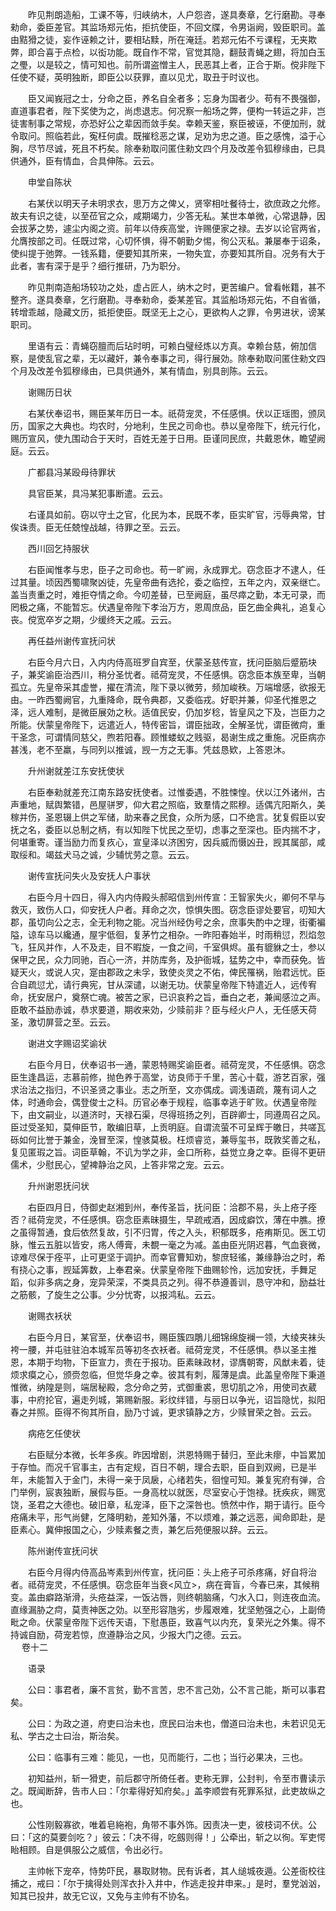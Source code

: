 <!-- { "loadSidebar": true } -->
　　昨见荆朗造船，工课不等，归峡纳木，人户怨咨，遂具奏章，乞行磨勘。寻奉勑命，委臣差官。其监场郑元佑，拒抗使臣，不回文牒，令男诣阙，毁臣职司。盖由黠猾之徒，妄作诬赖之计，要相玷黩，所在淹廷。若郑元佑不亏课程，无夹欺弊，即合喜于点检，以衒功能。既自作不常，官觉其隐，翻鼓青蝇之翅，将加白玉之璺，以是较之，情可知也。前所谓盗憎主人，民恶其上者，正合于斯。傥非陛下任使不疑，英明独断，即臣公以获罪，直以见尤，取丑于时议也。

　　臣又闻峩冠之士，分命之臣，养名自全者多；忘身为国者少。苟有不畏强御，直道事君者，陛下奖使为之，尚虑退志。何况察一船场之弊，便构一转运之非，岂徒害制事之常规，亦恐好公之辈因而敛手矣。幸赖天鉴，察臣被诬，不便加刑，就令取问。照临若此，寃枉何虞。既摧稔恶之谋，足劝为忠之道。臣之感愧，溢于心胸，尽节尽诚，死且不朽矣。除奉勑取问匿住勑文四个月及改差令狐穆缘由，已具供通外，臣有情血，合具伸陈。云云。

　　申堂自陈状

　　右某伏以明天子未明求衣，思万方之俾乂，贤宰相吐餐待士，欲庶政之允修。故夫有识之徒，以至莅官之众，咸期竭力，少答无私。某世本单微，心常退静，因会拔茅之势，遽尘内阁之资。前年以侍疾高堂，许赐便家之禄。去岁以论官两省，允膺按部之司。任既过常，心切怀惧，得不朝勤夕惕，徇公灭私。兼屡奉于诏条，使纠提于弛弊。一钱系籍，便要知其所来，一物失宜，亦要知其所自。况务有大于此者，害有深于是乎？细行推研，乃为职分。

　　昨见荆南造船场较功之处，虚占匠人，纳木之时，更苦编户。曾看帐籍，甚不整齐。遂具奏章，乞行磨勘。寻奉勑命，委某差官。其监船场郑元佑，不自省循，转增乖越，隐藏文历，抵拒使臣。既坚无上之心，更欲构人之罪，令男进状，谤某职司。

　　里语有云：青蝇窃膻而后玷时明，可赖白璧经炼以方真。幸赖台慈，俯加信察，是使乱官之辈，无以藏奸，兼令奉事之司，得行展効。除奉勑取问匿住勑文四个月及改差令狐穆缘由，已具供通外，某有情血，别具剖陈。云云。

　　谢赐历日状

　　右某伏奉诏书，赐臣某年历日一本。祇荷宠灵，不任感惧。伏以正瑶图，颁凤历，国家之大典也。均农时，分地利，生民之司命也。恭以皇帝陛下，统元行化，赐历宣风，使九围动合于天时，百姓无差于日用。臣谨同民庶，共戴恩休，瞻望阙庭。云云。

　　广都县冯某殴母待罪状

　　具官臣某，具冯某犯事断遣。云云。

　　右谨具如前。窃以守土之官，化民为本，民既不孝，臣实旷官，污辱典常，甘俟诛责。臣无任兢惶战越，待罪之至。云云。

　　西川回乞持服状

　　右臣闻惟孝与忠，臣子之司命也。苟一旷阙，永成罪尤。窃念臣才不逮人，任过其量。顷因西蜀啸聚凶徒，先皇帝曲有选抡，委之临控，五年之内，双亲继亡。盖当责重之时，难拒夺情之命。今叨差替，已至阙庭，虽尽瘁之勤，本无可录，而罔极之痛，不能暂忘。伏遇皇帝陛下孝治万方，恩周庶品，臣乞曲全典礼，追复心丧。傥宽卒岁之期，少缓终天之戚。云云。

　　再任益州谢传宣抚问状

　　右臣今月六日，入内内侍高班罗自宾至，伏蒙圣慈传宣，抚问臣脑后蹙筋块子，兼奖谕臣治西川，稍分圣忧者。祗荷宠灵，不任感惧。窃念臣本族至卑，当朝孤立。先皇帝采其虚誉，擢在清流，陛下录以微劳，频加峻秩。万端增感，欲报无由。一昨西蜀阙官，九重降命，既令典郡，又委临戎。好职并兼，仰圣代推恩之泽，远人难制，是微臣展効之秋。适值民安，仍加岁稔，皆皇风之下及，岂臣力之所能。伏蒙皇帝陛下，远遣近人，特传密旨，谓臣拙政，全解圣忧，谓臣微疴，重干圣念，可谓情同慈父，煦若阳春。顾惟蝼蚁之贱驱，曷谢生成之重施。况臣病亦甚浅，老不至羸，与同列以推诚，觊一方之无事。凭兹恳欵，上答恩沐。

　　升州谢就差江东安抚使状

　　右臣奉勑就差充江南东路安抚使者。过惟委遇，不胜悚惶。伏以江外诸州，古声重地，赋舆繁错，邑屋骈罗，仰大君之照临，致羣情之熙穆。适偶亢阳斯久，美稼并伤，圣恩辍上供之军储，助来春之民食，众所为感，口不绝言。犹复假臣以安抚之名，委臣以总制之柄，有以知陛下忧民之至切，虑事之至深也。臣内揣不才，何堪重寄。谨当励力而复疚心，宣皇泽以济困穷，因兵威而慑凶丑，觊其属部，咸取绥和。竭兹犬马之诚，少辅忧劳之意。云云。

　　谢传宣抚问失火及安抚人户事状

　　右臣今月十四日，得入内内侍殿头郝昭信到州传宣：王智家失火，卿何不早与救灭，致伤人口，仰安抚人户者。拜命之次，惊惧失图。窃念臣谬处要官，叨知大郡，虽切向公之志，全无利物之能。况当州经伪号之余，庶事失酌中之理，街衢褊隘，谅车马以纔通，屋宇低徊，复茅竹之相杂。一昨阳春始半，时雨稍愆，烈焰忽飞，狂风并作，人不及走，目不暇旋，一食之间，千室俱烬。虽有貔貅之士，参以保甲之民，众力同驰，百心一济，并防库务，及护衙城，猛势之中，幸而获免。皆疑天火，或说人灾，寔由郡政之未孚，致使炎灵之不佑，俾民罹祸，贻君远忧。臣合自疏愆尤，请行典宪，甘从深谴，以谢无功。伏蒙皇帝陛下特遣近人，远传宥命，抚安居户，奠祭亡魂。被苦之家，已识哀矜之旨，垂白之老，兼闻感泣之声。臣敢不益励赤诚，恭求要道，期收来効，少赎前非？臣与经火户人，无任感天荷圣，激切屏营之至。云云。

　　谢进文字赐诏奖谕状

　　右臣今月日，伏奉诏书一通，蒙恩特赐奖谕臣者。祗荷宠灵，不任感惧。窃念臣生逢昌运，志慕前修，抛色养于高堂，访良师于千里，苦心十载，游艺百家，强求治法之指归，不识圣贤之事业。志之所至，文亦偶成。调浅语疏，蔑有词人之体，时通命会，偶登俊士之科。历官必奉于规程，临事幸逃于旷败。伏遇皇帝陛下，由文嗣业，以道济时，天禄石渠，尽得班扬之列，百辟卿士，同遵周召之风。臣过受圣知，莫伸臣节，敢编旧草，上贡明庭。自谓流萤不可呈辉于皦日，共嗟瓦砾如何比誉于兼金，浼冒至深，惶骇莫极。枉烦睿览，兼辱玺书，既敦奖善之私，复见匿瑕之旨。词臣草翰，不讥为学之非，金口所称，益觉立身之幸。臣得不更研儒术，少慰民心，望裨静治之风，上答非常之宠。云云。

　　升州谢恩抚问状

　　右臣四月日，侍御史赵湘到州，奉传圣旨，抚问臣：洽郡不易，头上疮子痊否？祗荷宠灵，不任感惧。窃念臣素昧摄生，早疏戒酒，因成癖饮，薄在中膲。撩之虽得暂通，食后依然复故，引不归胃，传之入头，积郁既多，疮痏斯见。医工切脉，惟云五脏以皆安，疡人傅膏，未覩一毫之为减。盖由臣光阴迟暮，气血衰微，谅难尽保于痊平，止可更坚于调护。而幸官曹知劝，黎庶轻徭，兼缘静治之时，希有挠心之事，觊延筭数，上奉君亲。伏蒙皇帝陛下曲赐轸怜，远加安抚，手舞足蹈，似非多病之身，宠异荣深，不类具员之列。得不恭遵善训，恳守冲和，励益壮之筋骸，了旋生之公事。少分忧寄，以报鸿私。云云。

　　谢赐衣袄状

　　右臣今月日，某官至，伏奉诏书，赐臣簇四鵰儿细锦绵旋襕一领，大绫夹袜头袴一腰，并屯驻驻泊本城军员等初冬衣袄者。祗荷宠灵，不任感惧。恭以圣主推恩，本期于均物，下臣宣力，贵在于报功。臣素昧政材，谬膺朝寄，风猷未着，徒烦求瘼之心，颁赍忽临，但觉华身之幸。彼其有刺，履薄是虞。此盖皇帝陛下秉道惟微，纳隍是则，端居秘殿，念分命之劳，式御重裘，思切肌之冷，用使司衣葳事，中府抡官，遍走列城，第赐新服。彩纹绊错，与丽日以争光，诏旨隐忧，拟阳春之并照。臣得不徇其所自，励乃寸诚，更求镇静之方，少赎冒荣之咎。云云。

　　病疮乞任使状

　　右臣赋分本微，长年多疾。昨因增剧，洪恩特赐于替归，至此未瘳，中旨累加于存恤。而况千官事主，古有定规，百日不朝，理合去职，臣自到双阙，已是半年，未能暂入于金门，未得一亲于凤扆，心绪若失，徊惶可知。兼复宪府有弹，合门举例，宸衷独断，展假与臣。一身高枕以就医，尽室安心于饱禄。抚疾疢，赐宽饶，圣君之大德也。破旧章，私宠泽，臣下之深咎也。愤然中作，期于请行。臣今疮痛未平，形气尚健，乞降明勑，差知外藩，不以烦难，兼之远恶，闻命即赴，是臣素心。冀伸报国之心，少赎素餐之责，兼乞后苑便服以辞。云云。

　　陈州谢传宣抚问状

　　右臣今月得内侍高品岑素到州传宣，抚问臣：头上疮子可杀疼痛，好自将治者。祗荷宠灵，不任感惧。窃念臣年当衰<风立>，病在膏盲，今春已来，其候稍变。盖由癖路渐滑，头疮益深，一饭沾唇，则终朝脑痛，勺水入口，则连夜血流。直缘漏胁之疴，莫责神医之効。以至形容虺劣，步履艰难，犹坚勉强之心，上副倚毗之命。伏蒙皇帝陛下远传天语，下慰愚臣，致喜气以内充，复荣光之外集。得不持诚自励，荷宠若惊，庶遵静治之风，少报大门之德。云云。  
　 
卷十二

　　语录

　　公曰：事君者，廉不言贫，勤不言苦，忠不言己効，公不言己能，斯可以事君矣。

　　公曰：为政之道，府吏曰治未也，庶民曰治未也，僧道曰治未也，未若识见无私、学古之士曰治，斯治矣。

　　公曰：临事有三难：能见，一也，见而能行，二也；当行必果决，三也。

　　初知益州，斩一猾吏，前后郡守所倚任者。吏称无罪，公封判，令至市曹读示之。既闻断辞，告市人曰：「尔辈得好知府矣。」盖李顺尝有死罪系狱，此吏故纵之也。

　　公性刚毅寡欲，唯着皂絁袍，角带不事外饰。因责决一吏，彼枝词不伏。公曰：「这的莫要剑吃？」彼云：「决不得，吃劔则得！」公牵出，斩之以徇。军吏愕眙相顾。自是俱服公之威信，令出必行。

　　主帅帐下宠卒，恃势吓民，暴取财物。民有诉者，其人缒城夜遁。公差衙校往捕之，戒曰：「尔于擒得处则浑衣扑入井中，作逃走投井申来。」是时，羣党汹汹，知其已投井，故无它议，又免与主帅有不协名。

